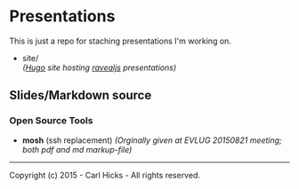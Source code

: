 Presentations
=============

This is just a repo for staching presentations I'm working on.

  - site/  
    *([Hugo][1] site hosting [ravealjs][2] presentations)*  

Slides/Markdown source
----------------------
  
### Open Source Tools 
  
  - **mosh** (ssh replacement)
    *(Orginally given at EVLUG 20150821 meeting; both pdf and md markup-file)*

---
Copyright (c) 2015 - Carl Hicks - All rights reserved.

[1]: http://gohugo.io/
[2]: http://lab.hakim.se/reveal-js/#/